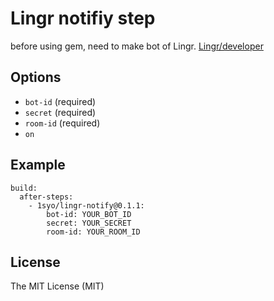 # Lingr notifiy step

before using gem, need to make bot of Lingr. [Lingr/developer](http://lingr.com/developer)

## Options

* ``bot-id`` (required)
* ``secret`` (required)
* ``room-id`` (required)
* ``on``

## Example

```
build:
  after-steps:
    - 1syo/lingr-notify@0.1.1:
        bot-id: YOUR_BOT_ID
        secret: YOUR_SECRET
        room-id: YOUR_ROOM_ID
```

## License

The MIT License (MIT)
